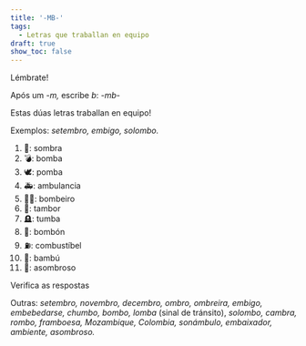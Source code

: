 ```yaml
---
title: '-MB-'
tags:
  - Letras que traballan en equipo
draft: true
show_toc: false
---
```

<article>
Lémbrate!

Após um *-m,* escribe *b*: *-mb-* 

Estas dúas letras traballan en equipo!

Exemplos: *setembro, embigo, solombo.* 
</article>

1. <e-moji>👤</e-moji>: <e-answer>sombra</e-answer>
2. <e-moji>💣</e-moji>: <e-answer>bomba</e-answer>
3. <e-moji>🕊️</e-moji>: <e-answer>pomba</e-answer>
4. <e-moji>🚑</e-moji>: <e-answer>ambulancia</e-answer>
5. <e-moji>🧑‍🚒</e-moji>: <e-answer>bombeiro</e-answer>
6. <e-moji>🥁</e-moji>: <e-answer>tambor</e-answer>
7. <e-moji>🪦</e-moji>: <e-answer>tumba</e-answer>
8. <e-moji>🍫</e-moji>: <e-answer>bombón</e-answer>
9. <e-moji>⛽</e-moji>: <e-answer>combustíbel</e-answer>
10. <e-moji>🎍</e-moji>: <e-answer>bambú</e-answer>
11. <e-moji>🤩</e-moji>: <e-answer>asombroso</e-answer>

<e-validate>Verifica as respostas</e-validate>

Outras: *setembro, novembro, decembro, ombro, ombreira, embigo, embebedarse, chumbo, bombo, lomba* (sinal de tránsito), *solombo, cambra, rombo, framboesa, Mozambique, Colombia, sonámbulo, embaixador, ambiente, asombroso.*
